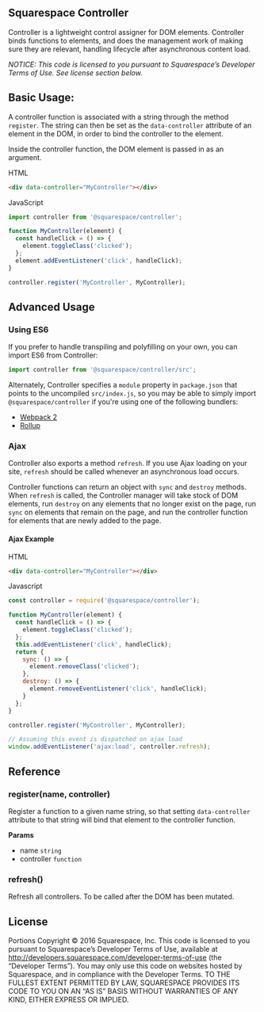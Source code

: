 Squarespace Controller
------------------------------

Controller is a lightweight control assigner for DOM elements. Controller binds functions to elements, and does the management work of making sure they are relevant, handling lifecycle after asynchronous content load.

*NOTICE: This code is licensed to you pursuant to Squarespace’s Developer Terms of Use. See license section below.*

## Basic Usage:

A controller function is associated with a string through the method `register`. The string can then be set as the `data-controller` attribute of an element in the DOM, in order to bind the controller to the element.

Inside the controller function, the DOM element is passed in as an argument.

HTML

```html
<div data-controller="MyController"></div>
```

JavaScript

```js
import controller from '@squarespace/controller';

function MyController(element) {
  const handleClick = () => {
    element.toggleClass('clicked');
  };
  element.addEventListener('click', handleClick);
}

controller.register('MyController', MyController);
```

## Advanced Usage

### Using ES6

If you prefer to handle transpiling and polyfilling on your own, you can import ES6 from Controller:

```js
import controller from '@squarespace/controller/src';
```

Alternately, Controller specifies a `module` property in `package.json` that points to the uncompiled `src/index.js`, so you may be able to simply import `@squarespace/controller` if you're using one of the following bundlers:
* [Webpack 2](https://webpack.js.org/configuration/resolve/#resolve-mainfields)
* [Rollup](https://github.com/rollup/rollup-plugin-node-resolve#rollup-plugin-node-resolve)


### Ajax

Controller also exports a method `refresh`. If you use Ajax loading on your site, `refresh` should be called whenever an asynchronous load occurs.

Controller functions can return an object with `sync` and `destroy` methods. When `refresh` is called, the Controller manager will take stock of DOM elements, run `destroy` on any elements that no longer exist on the page, run `sync` on elements that remain on the page, and run the controller function for elements that are newly added to the page.

#### Ajax Example

HTML

```html
<div data-controller="MyController"></div>
```

Javascript

```js
const controller = require('@squarespace/controller');

function MyController(element) {
  const handleClick = () => {
    element.toggleClass('clicked');
  };
  this.addEventListener('click', handleClick);
  return {
    sync: () => {
      element.removeClass('clicked');
    },
    destroy: () => {
      element.removeEventListener('click', handleClick);
    }
  };
}

controller.register('MyController', MyController);

// Assuming this event is dispatched on ajax load
window.addEventListener('ajax:load', controller.refresh);
```

## Reference

### register(name, controller)
Register a function to a given name string, so that setting `data-controller` attribute to that string will bind that element to the controller function.

**Params**
* name `string`
* controller `function`

### refresh()
Refresh all controllers. To be called after the DOM has been mutated.

## License

Portions Copyright © 2016 Squarespace, Inc. This code is licensed to you pursuant to Squarespace’s Developer Terms of Use, available at http://developers.squarespace.com/developer-terms-of-use (the “Developer Terms”). You may only use this code on websites hosted by Squarespace, and in compliance with the Developer Terms. TO THE FULLEST EXTENT PERMITTED BY LAW, SQUARESPACE PROVIDES ITS CODE TO YOU ON AN “AS IS” BASIS WITHOUT WARRANTIES OF ANY KIND, EITHER EXPRESS OR IMPLIED.